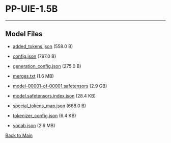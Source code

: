 
# PP-UIE-1.5B
---



## Model Files

- [added_tokens.json](https://paddlenlp.bj.bcebos.com/models/community/paddlenlp/PP-UIE-1.5B/added_tokens.json) (558.0 B)

- [config.json](https://paddlenlp.bj.bcebos.com/models/community/paddlenlp/PP-UIE-1.5B/config.json) (797.0 B)

- [generation_config.json](https://paddlenlp.bj.bcebos.com/models/community/paddlenlp/PP-UIE-1.5B/generation_config.json) (275.0 B)

- [merges.txt](https://paddlenlp.bj.bcebos.com/models/community/paddlenlp/PP-UIE-1.5B/merges.txt) (1.6 MB)

- [model-00001-of-00001.safetensors](https://paddlenlp.bj.bcebos.com/models/community/paddlenlp/PP-UIE-1.5B/model-00001-of-00001.safetensors) (2.9 GB)

- [model.safetensors.index.json](https://paddlenlp.bj.bcebos.com/models/community/paddlenlp/PP-UIE-1.5B/model.safetensors.index.json) (28.4 KB)

- [special_tokens_map.json](https://paddlenlp.bj.bcebos.com/models/community/paddlenlp/PP-UIE-1.5B/special_tokens_map.json) (668.0 B)

- [tokenizer_config.json](https://paddlenlp.bj.bcebos.com/models/community/paddlenlp/PP-UIE-1.5B/tokenizer_config.json) (6.4 KB)

- [vocab.json](https://paddlenlp.bj.bcebos.com/models/community/paddlenlp/PP-UIE-1.5B/vocab.json) (2.6 MB)


[Back to Main](../../)